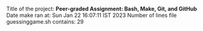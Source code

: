 Title of the project: __Peer-graded Assignment: Bash, Make, Git, and GitHub__ 
Date make ran at: 
Sun Jan 22 16:07:11 IST 2023
Number of lines file guessinggame.sh contains: 
29
